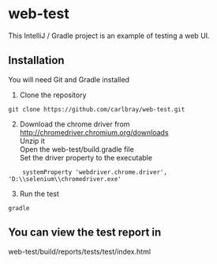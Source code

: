 # web-test
This IntelliJ / Gradle project is an example of testing a web UI.
## Installation
You will need Git and Gradle installed

1. Clone the repository
```
git clone https://github.com/carlbray/web-test.git
```

2. Download the chrome driver from http://chromedriver.chromium.org/downloads  
Unzip it  
Open the web-test/build.gradle file  
Set the driver property to the executable  
```
    systemProperty 'webdriver.chrome.driver', 'D:\\selenium\\chromedriver.exe'
```

3. Run the test
```
gradle
```

## You can view the test report in
web-test/build/reports/tests/test/index.html
